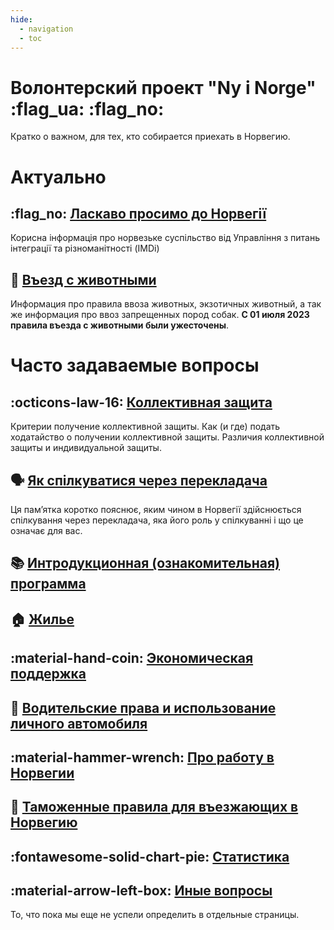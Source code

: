 ```yaml
---
hide:
  - navigation
  - toc
---
```


# **Волонтерский проект "Ny i Norge"** :flag_ua: :flag_no: 
Кратко о важном, для тех, кто собирается приехать в Норвегию.

# Актуально

## :flag_no: [Ласкаво просимо до Норвегії](https://www.imdi.no/globalassets/illustrasjoner/ukraina/information-about-norwegian-society-2022---ukrainsk0822.pdf)
Корисна інформація про норвезьке суспільство від Управління з питань інтеграції та різноманітності (IMDi)

## :guide_dog: [Въезд с животными](animals.md)
Информация про правила ввоза животных, экзотичных животный, а так же информация про ввоз запрещенных пород собак. **С 01 июля 2023 правила въезда с животными были ужесточены**.

# Часто задаваемые вопросы

## :octicons-law-16: [Коллективная защита](collective-protection.md)
Критерии получение коллективной защиты. Как (и где) подать ходатайство о получении коллективной защиты. Различия коллективной защиты и индивидуальной защиты.

## :speaking_head: [Як спілкуватися через перекладача](https://www.imdi.no/globalassets/illustrasjoner/ukraina/a-fore-en-samtale-via-tolk_ukrainsk.pdf)
Ця пам’ятка коротко пояснює, яким чином в Норвегії здійснюється спілкування через перекладача, яка його роль у спілкуванні і що це означає для вас.

## :books: [Интродукционная (ознакомительная) программа](introduction-programme.md)

## :house: [Жилье](housing.md)

## :material-hand-coin: [Экономическая поддержка](benefits.md)

## :red_car: [Водительские права и использование личного автомобиля](automobile.md)

## :material-hammer-wrench: [Про работу в Норвегии](work.md)

## :customs: [Таможенные правила для въезжающих в Норвегию](toll.md)

## :fontawesome-solid-chart-pie: [Статистика](stats.md)

## :material-arrow-left-box: [Иные вопросы](other.md)
То, что пока мы еще не успели определить в отдельные страницы.